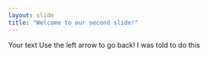 ```yaml
---
layout: slide
title: "Welcome to our second slide!"
---
```

Your text
Use the left arrow to go back!
I was told to do this
